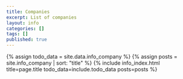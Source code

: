 ```yaml
---
title: Companies
excerpt: List of companies
layout: info
categories: []
tags: []
published: true
---
```


{% assign todo_data = site.data.info_company %}
{% assign posts = site.info_company | sort: "title" %}
{% include info_index.html title=page.title todo_data=include.todo_data posts=posts %}
